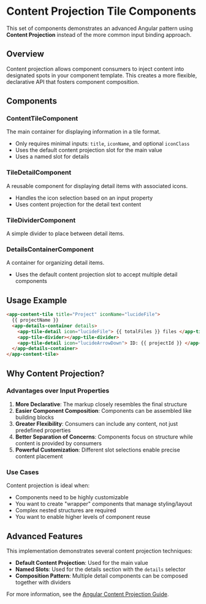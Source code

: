 # Content Projection Tile Components

This set of components demonstrates an advanced Angular pattern using **Content Projection** instead of the more common input binding approach.

## Overview

Content projection allows component consumers to inject content into designated spots in your component template. This creates a more flexible, declarative API that fosters component composition.

## Components

### ContentTileComponent

The main container for displaying information in a tile format.

- Only requires minimal inputs: `title`, `iconName`, and optional `iconClass`
- Uses the default content projection slot for the main value
- Uses a named slot for details

### TileDetailComponent

A reusable component for displaying detail items with associated icons.

- Handles the icon selection based on an input property
- Uses content projection for the detail text content

### TileDividerComponent

A simple divider to place between detail items.

### DetailsContainerComponent

A container for organizing detail items.

- Uses the default content projection slot to accept multiple detail components

## Usage Example

```html
<app-content-tile title="Project" iconName="lucideFile">
  {{ projectName }}
  <app-details-container details>
    <app-tile-detail icon="lucideFile"> {{ totalFiles }} files </app-tile-detail>
    <app-tile-divider></app-tile-divider>
    <app-tile-detail icon="lucideArrowDown"> ID: {{ projectId }} </app-tile-detail>
  </app-details-container>
</app-content-tile>
```

## Why Content Projection?

### Advantages over Input Properties

1. **More Declarative**: The markup closely resembles the final structure
2. **Easier Component Composition**: Components can be assembled like building blocks
3. **Greater Flexibility**: Consumers can include any content, not just predefined properties
4. **Better Separation of Concerns**: Components focus on structure while content is provided by consumers
5. **Powerful Customization**: Different slot selections enable precise content placement

### Use Cases

Content projection is ideal when:

- Components need to be highly customizable
- You want to create "wrapper" components that manage styling/layout
- Complex nested structures are required
- You want to enable higher levels of component reuse

## Advanced Features

This implementation demonstrates several content projection techniques:

- **Default Content Projection**: Used for the main value
- **Named Slots**: Used for the details section with the `details` selector
- **Composition Pattern**: Multiple detail components can be composed together with dividers

For more information, see the [Angular Content Projection Guide](https://angular.io/guide/content-projection).
